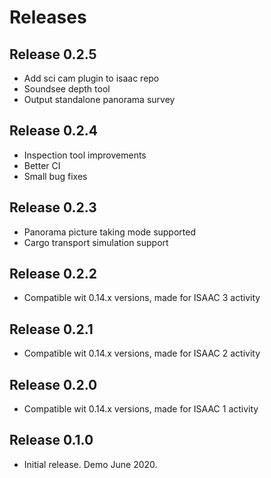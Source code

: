 # Releases

## Release 0.2.5

  * Add sci cam plugin to isaac repo
  * Soundsee depth tool
  * Output standalone panorama survey

## Release 0.2.4

  * Inspection tool improvements
  * Better CI
  * Small bug fixes

## Release 0.2.3

  * Panorama picture taking mode supported
  * Cargo transport simulation support

## Release 0.2.2

  * Compatible wit 0.14.x versions, made for ISAAC 3 activity

## Release 0.2.1

  * Compatible wit 0.14.x versions, made for ISAAC 2 activity

## Release 0.2.0

 * Compatible wit 0.14.x versions, made for ISAAC 1 activity

## Release 0.1.0

 * Initial release. Demo June 2020.
